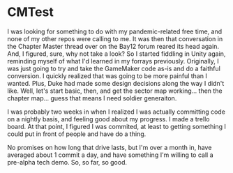 # CMTest
I was looking for something to do with my pandemic-related free time, and none of my other repos were calling to me. It was then that conversation in the Chapter Master thread over on the Bay12 forum reared its head again. And, I figured, sure, why not take a look?
So I started fiddling in Unity again, reminding myself of what I'd learned in my forrays previously. Originally, I was just going to try and take the GameMaker code as-is and do a faithful conversion. I quickly realized that was going to be more painful than I wanted. Plus, Duke had made some design decisions along the way I didn't like. Well, let's start basic, then, and get the sector map working... then the chapter map... guess that means I need soldier generaiton.

I was probably two weeks in when I realized I was actually committing code on a nightly basis, and feeling good about my progress. I made a trello board. At that point, I figured I was commited, at least to getting something I could put in front of people and have do a thing.

No promises on how long that drive lasts, but I'm over a month in, have averaged about 1 commit a day, and have something I'm willing to call a pre-alpha tech demo. So, so far, so good.
